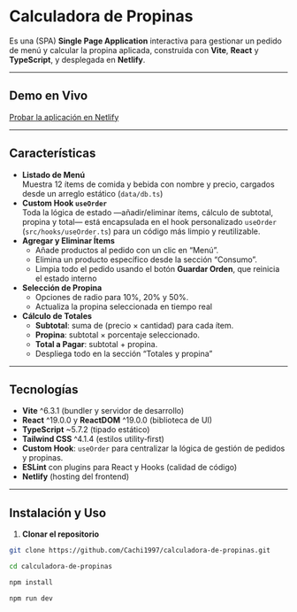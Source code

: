 # Calculadora de Propinas

Es una (SPA) **Single Page Application** interactiva para gestionar un pedido de menú y calcular la propina aplicada, construida con **Vite**, **React** y **TypeScript**, y desplegada en **Netlify**.

---

## Demo en Vivo

[Probar la aplicación en Netlify](https://comfy-buttercream-37ce15.netlify.app/)

---

## Características

- **Listado de Menú**  
  Muestra 12 ítems de comida y bebida con nombre y precio, cargados desde un arreglo estático (`data/db.ts`)
- **Custom Hook `useOrder`**  
  Toda la lógica de estado —añadir/eliminar ítems, cálculo de subtotal, propina y total— está encapsulada en el hook personalizado `useOrder` (`src/hooks/useOrder.ts`) para un código más limpio y reutilizable.
- **Agregar y Eliminar Ítems**
  - Añade productos al pedido con un clic en “Menú”.
  - Elimina un producto específico desde la sección “Consumo”.
  - Limpia todo el pedido usando el botón **Guardar Orden**, que reinicia el estado interno
- **Selección de Propina**
  - Opciones de radio para 10%, 20% y 50%.
  - Actualiza la propina seleccionada en tiempo real
- **Cálculo de Totales**
  - **Subtotal**: suma de (precio × cantidad) para cada ítem.
  - **Propina**: subtotal × porcentaje seleccionado.
  - **Total a Pagar**: subtotal + propina.
  - Despliega todo en la sección “Totales y propina”

---

## Tecnologías

- **Vite** ^6.3.1 (bundler y servidor de desarrollo)
- **React** ^19.0.0 y **ReactDOM** ^19.0.0 (biblioteca de UI)
- **TypeScript** ~5.7.2 (tipado estático)
- **Tailwind CSS** ^4.1.4 (estilos utility‑first)
- **Custom Hook**: `useOrder` para centralizar la lógica de gestión de pedidos y propinas.
- **ESLint** con plugins para React y Hooks (calidad de código)
- **Netlify** (hosting del frontend)

---

## Instalación y Uso

1. **Clonar el repositorio**

```bash
git clone https://github.com/Cachi1997/calculadora-de-propinas.git

cd calculadora-de-propinas

npm install

npm run dev
```

